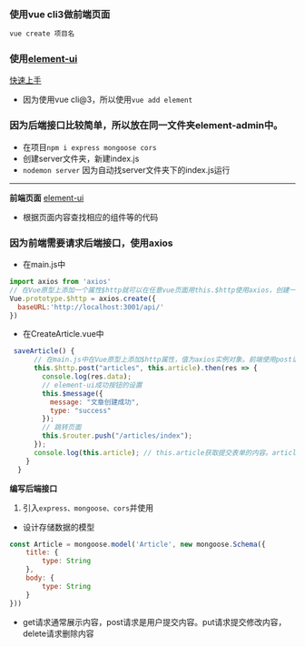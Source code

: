 ### 使用vue cli3做前端页面
```js
vue create 项目名
```

### 使用[element-ui](https://github.com/ElementUI/vue-cli-plugin-element)
[快速上手](https://element.eleme.cn/#/zh-CN/component/quickstart)
- 因为使用vue cli@3，所以使用`vue add element`

### 因为后端接口比较简单，所以放在同一文件夹element-admin中。
- 在项目`npm i express mongoose cors`
- 创建server文件夹，新建index.js
- `nodemon server` 因为自动找server文件夹下的index.js运行

****
**前端页面**
[element-ui](https://element.eleme.cn/#/zh-CN/component/installation)
- 根据页面内容查找相应的组件等的代码

### 因为前端需要请求后端接口，使用axios
- 在main.js中
```js
import axios from 'axios'
// 在Vue原型上添加一个属性$http就可以在任意vue页面用this.$http使用axios，创建一个axios实例，设置根地址就不用每次请求都输入一遍根地址
Vue.prototype.$http = axios.create({
  baseURL:'http://localhost:3001/api/'
})
```
- 在CreateArticle.vue中
```js
 saveArticle() {
      // 在main.js中在Vue原型上添加$http属性，值为axios实例对象。前端使用post请求地址与后端的新增文章接口一致。this.article是表单内容，是post请求体。请求地址结合main.js中设置，实际是http://localhost:3001/api/articles
      this.$http.post("articles", this.article).then(res => {
        console.log(res.data);
        // element-ui成功按钮的设置
        this.$message({
          message: "文章创建成功",
          type: "success"
        });
        // 跳转页面
        this.$router.push("/articles/index");
      });
      console.log(this.article); // this.article获取提交表单的内容。article是model设置的
    }
  }
```


**编写后端接口**
1. 引入`express、mongoose、cors`并使用
- 设计存储数据的模型
```js
const Article = mongoose.model('Article', new mongoose.Schema({
    title: {
        type: String
    },
    body: {
        type: String
    }
}))
```

- get请求通常展示内容，post请求是用户提交内容。put请求提交修改内容，delete请求删除内容



